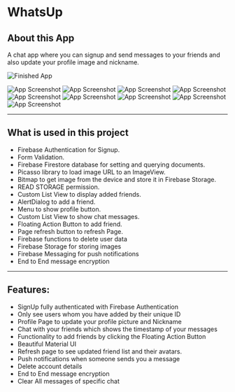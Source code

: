 # WhatsUp


## About this App

A chat app where you can signup and send messages to your friends and also update your profile image and nickname.

![Finished App](https://cdn.discordapp.com/attachments/283947045163630593/816209300233256990/20210302_125351.gif)

![App Screenshot](https://cdn.discordapp.com/attachments/283947045163630593/819113705358622760/Screenshot_20210310-120043.jpg)
![App Screenshot](https://cdn.discordapp.com/attachments/283947045163630593/819113705161752606/Screenshot_20210310-131009.jpg)
![App Screenshot](https://cdn.discordapp.com/attachments/283947045163630593/819113704930279434/Screenshot_20210309-172636.jpg)
![App Screenshot](https://cdn.discordapp.com/attachments/283947045163630593/818443062501834762/Screenshot_20210308-161828.jpg)
![App Screenshot](https://cdn.discordapp.com/attachments/283947045163630593/818443062283468830/Screenshot_20210308-161820__01.jpg)
![App Screenshot](https://cdn.discordapp.com/attachments/283947045163630593/818443061926559765/Screenshot_20210308-161836.jpg)
![App Screenshot](https://cdn.discordapp.com/attachments/283947045163630593/816201525197668412/Screenshot_20210302-122312.jpg)
![App Screenshot](https://cdn.discordapp.com/attachments/283947045163630593/814192943317254194/Screenshot_20210224-192801.jpg)
![App Screenshot](https://cdn.discordapp.com/attachments/283947045163630593/814192942871871508/Screenshot_20210224-192709.jpg)


---

## What is used in this project

- Firebase Authentication for Signup.
- Form Validation.
- Firebase Firestore database for setting and querying documents.
- Picasso library to load image URL to an ImageView.
- Bitmap to get image from the device and store it in Firebase Storage.
- READ STORAGE permission.
- Custom List View to display added friends.
- AlertDialog to add a friend.
- Menu to show profile button.
- Custom List View to show chat messages.
- Floating Action Button to add friend.
- Page refresh button to refresh Page.
- Firebase functions to delete user data
- Firebase Storage for storing images
- Firebase Messaging for push notifications
- End to End message encryption



---

## Features:

- SignUp fully authenticated with Firebase Authentication
- Only see users whom you have added by their unique ID
- Profile Page to update your profile picture and Nickname
- Chat with your friends which shows the timestamp of your messages
- Functionality to add friends by clicking the Floating Action Button
- Beautiful Material UI
- Refresh page to see updated friend list and their avatars.
- Push notifications when someone sends you a message
- Delete account details
- End to End message encryption
- Clear All messages of specific chat
